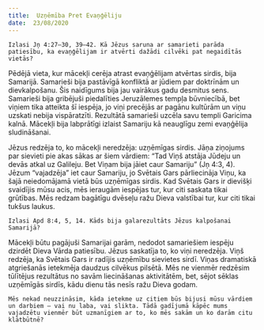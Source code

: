 ```yaml
---
title:  Uzņēmība Pret Evaņģēliju
date:  23/08/2020
---
```


`Izlasi Jņ 4:27–30, 39–42. Kā Jēzus saruna ar samarieti parāda patiesību, ka evaņģēlijam ir atvērti dažādi cilvēki pat negaidītās vietās?`

Pēdējā vieta, kur mācekļi cerēja atrast evaņģēlijam atvērtas sirdis, bija Samarijā. Samarieši bija pastāvīgā konfliktā ar jūdiem par doktrīnām un dievkalpošanu. Šis naidīgums bija jau vairākus gadu desmitus sens. Samarieši bija gribējuši piedalīties Jeruzālemes tempļa būvniecībā, bet viņiem tika atteikta šī iespēja, jo viņi precējās ar pagānu kultūrām un viņu uzskati nebija vispāratzīti. Rezultātā samarieši uzcēla savu templi Garicima kalnā. Mācekļi bija labprātīgi izlaist Samariju kā neauglīgu zemi evaņģēlija sludināšanai.

Jēzus redzēja to, ko mācekļi neredzēja: uzņēmīgas sirdis. Jāņa ziņojums par sievieti pie akas sākas ar šiem vārdiem: “Tad Viņš atstāja Jūdeju un devās atkal uz Galileju. Bet Viņam bija jāiet caur Samariju” (Jņ 4:3, 4). Jēzum “vajadzēja” iet caur Samariju, jo Svētais Gars pārliecināja Viņu, ka šajā neiedomājamā vietā būs uzņēmīgas sirdis. Kad Svētais Gars ir dievišķi svaidījis mūsu acis, mēs ieraugām iespējas tur, kur citi saskata tikai grūtības. Mēs redzam bagātīgu dvēseļu ražu Dieva valstībai tur, kur citi tikai tukšus laukus.

`Izlasi Apd 8:4, 5, 14. Kāds bija galarezultāts Jēzus kalpošanai Samarijā?`

Mācekļi būtu pagājuši Samarijai garām, nedodot samariešiem iespēju dzirdēt Dieva Vārda patiesību. Jēzus saskatīja to, ko viņi neredzēja. Viņš redzēja, ka Svētais Gars ir radījis uzņēmību sievietes sirdī. Viņas dramatiskā atgriešanās ietekmēja daudzus cilvēkus pilsētā. Mēs ne vienmēr redzēsim tūlītējus rezultātus no savām liecināšanas aktivitātēm, bet, sējot sēklas uzņēmīgās sirdīs, kādu dienu tās nesīs ražu Dieva godam.

`Mēs nekad neuzzināsim, kāda ietekme uz citiem būs bijusi mūsu vārdiem un darbiem – vai nu laba, vai slikta. Tādā gadījumā kāpēc mums vajadzētu vienmēr būt uzmanīgiem ar to, ko mēs sakām un ko darām citu klātbūtnē?`